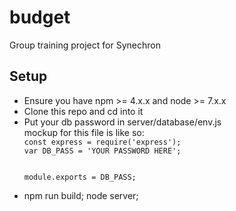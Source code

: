 # budget
Group training project for Synechron

<h2>Setup</h2>
<ul>
<li>Ensure you have npm >= 4.x.x and node >= 7.x.x</li>
<li>Clone this repo and cd into it</li>
<li>Put your db password in server/database/env.js</li>
mockup for this file is like so:
<code>
const express = require('express');
var DB_PASS = 'YOUR PASSWORD HERE';

module.exports = DB_PASS;
</code>
<li>npm run build; node server;</li>
</ul>
